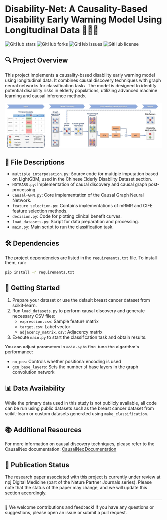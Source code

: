 # Disability-Net: A Causality-Based Disability Early Warning Model Using Longitudinal Data 🏥👵👴

![GitHub stars](https://img.shields.io/github/stars/Rvosuke/Disability-Net?style=social)
![GitHub forks](https://img.shields.io/github/forks/Rvosuke/Disability-Net?style=social)
![GitHub issues](https://img.shields.io/github/issues/Rvosuke/Disability-Net)
![GitHub license](https://img.shields.io/github/license/Rvosuke/Disability-Net)

## 🔍 Project Overview

This project implements a causality-based disability early warning model using longitudinal data. It combines causal discovery techniques with graph neural networks for classification tasks. The model is designed to identify potential disability risks in elderly populations, utilizing advanced machine learning and causal inference methods.

![whole-method-flow](./src/imgs/whole-method-flow.JPG)

## 📁 File Descriptions

- `multiple_interpolation.py`: Source code for multiple imputation based on LightGBM, used in the Chinese Elderly Disability Dataset section.
- `NOTEARS.py`: Implementation of causal discovery and causal graph post-processing.
- `Causal-GNN.py`: Core implementation of the Causal Graph Neural Network.
- `feature_selection.py`: Contains implementations of mRMR and CIFE feature selection methods.
- `decision.py`: Code for plotting clinical benefit curves.
- `load_datasets.py`: Script for data preparation and processing.
- `main.py`: Main script to run the classification task.

## 🛠 Dependencies

The project dependencies are listed in the `requirements.txt` file. To install them, run:

```bash
pip install -r requirements.txt
```

## 🚀 Getting Started

1. Prepare your dataset or use the default breast cancer dataset from scikit-learn.
2. Run `load_datasets.py` to perform causal discovery and generate necessary CSV files:
   - `expression.csv`: Sample feature matrix
   - `target.csv`: Label vector
   - `adjacency_matrix.csv`: Adjacency matrix
3. Execute `main.py` to start the classification task and obtain results.

You can adjust parameters in `main.py` to fine-tune the algorithm's performance:
- `no_pos`: Controls whether positional encoding is used
- `gcn_base_layers`: Sets the number of base layers in the graph convolution network

## 📊 Data Availability

While the primary data used in this study is not publicly available, all code can be run using public datasets such as the breast cancer dataset from scikit-learn or custom datasets generated using `make_classification`.

## 📚 Additional Resources

For more information on causal discovery techniques, please refer to the CausalNex documentation:
[CausalNex Documentation](https://causalnex.readthedocs.io/en/latest/index.html)

## 📝 Publication Status

The research paper associated with this project is currently under review at npj Digital Medicine (part of the Nature Partner Journals series). Please note that the status of the paper may change, and we will update this section accordingly.

---

📣 We welcome contributions and feedback! If you have any questions or suggestions, please open an issue or submit a pull request.

